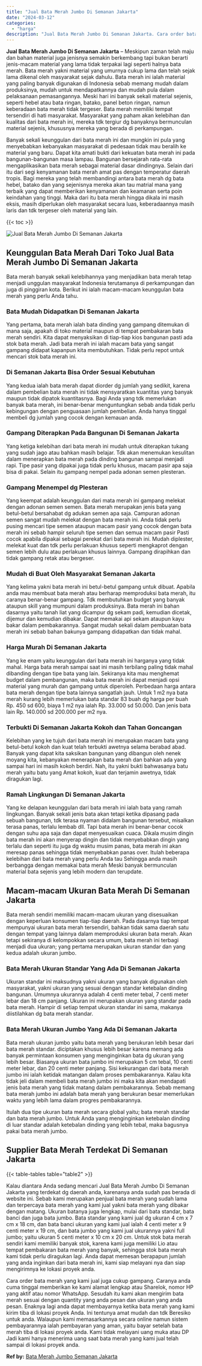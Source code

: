 ```yaml
---
title: "Jual Bata Merah Jumbo Di Semanan Jakarta"
date: "2024-03-12"
categories: 
  - "harga"
description: "Jual Bata Merah Jumbo Di Semanan Jakarta. Cara order bata merah yang kami jual juga cukup gampang. Caranya anda cuma tinggal memberikan ke kami alamat lengka..."
---
```


**Jual Bata Merah Jumbo Di Semanan Jakarta** – Meskipun zaman telah maju dan bahan material juga jenisnya semakin berkembang tapi bukan berarti jenis-macam material yang lama tidak terpakai lagi seperti halnya bata merah. Bata merah yakni material yang umurnya cukup lama dan telah sejak lama dikenal oleh masyarakat sejak dahulu. Bata merah ini ialah material yang paling banyak digunakan di Indonesia sebab memang mudah dalam produksinya, mudah untuk mendapatkannya dan mudah pula dalam pelaksanaan pemasangannya. Meski hari ini banyak sekali material sejenis, seperti hebel atau bata ringan, batako, panel beton ringan, namun keberadaan bata merah tidak tergeser. Bata merah memiliki tempat tersendiri di hati masyarakat. Masyarakat yang paham akan kelebihan dan kualitas dari bata merah ini, mereka tdk tergiur dg banyaknya bermunculan material sejenis, khususnya mereka yang berada di perkampungan.

Banyak sekali keunggulan dari bata merah ini dan mungkin ini pula yang menyebabkan kebanyakan masyarakat di pedesaan tidak mau beralih ke material yang baru. Dapat kita amati bukti dari kekuatan bata merah ini pada bangunan-bangunan masa lampau. Bangunan bersejarah rata-rata mengaplikasikan bata merah sebagai material dasar dindingnya. Selain dari itu dari segi kenyamanan bata merah amat pas dengan temperatur daerah tropis. Bagi mereka yang telah membandingi antara bata merah dg bata hebel, batako dan yang sejenisnya mereka akan tau matrial mana yang terbaik yang dapat memberikan kenyamanan dan keamanan serta poin keindahan yang tinggi. Maka dari itu bata merah hingga dikala ini masih eksis, masih diperlukan oleh masyarakat secara luas, keberadaannya masih laris dan tdk tergeser oleh material yang lain.

{{< toc >}}

![Jual Bata Merah Jumbo Di Semanan Jakarta](/images/jual-bata-merah-19.png)

## Keunggulan Bata Merah Dari Toko Jual Bata Merah Jumbo Di Semanan Jakarta

Bata merah banyak sekali kelebihannya yang menjadikan bata merah tetap menjadi unggulan masyarakat Indonesia terutamanya di perkampungan dan juga di pinggiran kota. Berikut ini ialah macam-macam keunggulan bata merah yang perlu Anda tahu.

### Bata Mudah Didapatkan Di Semanan Jakarta

Yang pertama, bata merah ialah bata dinding yang gampang ditemukan di mana saja, apakah di toko material maupun di tempat pembakaran bata merah sendiri. Kita dapat menyaksikan di tiap-tiap kios bangunan pasti ada stok bata merah. Jadi bata merah ini ialah macam bata yang sangat gampang didapat kapanpun kita membutuhkan. Tidak perlu repot untuk mencari stok bata merah ini.

### Di Semanan Jakarta Bisa Order Sesuai Kebutuhan

Yang kedua ialah bata merah dapat diorder dg jumlah yang sedikit, karena dalam pembelian bata merah ini tidak mensyaratkan kuantitas yang banyak maupun tidak dipatok kuantitasnya. Bagi Anda yang tdk memerlukan banyak bata merah, ini benar-benar menguntungkan sebab anda tidak perlu kebingungan dengan penguasaan jumlah pembelian. Anda hanya tinggal membeli dg jumlah yang cocok dengan kemauan anda.

### Gampang Diterapkan Pada Bangunan Di Semanan Jakarta

Yang ketiga kelebihan dari bata merah ini mudah untuk diterapkan tukang yang sudah jago atau bahkan masih belajar. Tdk akan menemukan kesulitan dalam menerapkan bata merah pada dinding bangunan sampai menjadi rapi. Tipe pasir yang dipakai juga tidak perlu khusus, macam pasir apa saja bisa di pakai. Selain itu gampang nempel pada adonan semen plesteran.

### Gampang Menempel dg Plesteran

Yang keempat adalah keunggulan dari mata merah ini gampang melekat dengan adonan semen semen. Bata merah merupakan jenis bata yang betul-betul bersahabat dg adukan semen apa saja. Campuran adonan semen sangat mudah melekat dengan bata merah ini. Anda tidak perlu pusing mencari tipe semen ataupun macam pasir yang cocok dengan bata merah ini sebab hampir seluruh tipe semen dan semua macam pasir Pasti cocok apabila dipakai sebagai perekat dari bata merah ini. Mudah diplester, melekat kuat dan tdk perlu perlakuan khusus seperti mengkaprot dengan semen lebih dulu atau perlakuan khusus lainnya. Gampang dirapihkan dan tidak gampang retak atau bergeser.

### Mudah di Buat Oleh Masyarakat Semanan Jakarta

Yang kelima yakni bata merah ini betul-betul gampang untuk dibuat. Apabila anda mau membuat bata merah atau berharap memproduksi bata merah, itu caranya benar-benar gampang. Tdk membutuhkan budget yang banyak ataupun skill yang mumpuni dalam produksinya. Bata merah ini bahan dasarnya yaitu tanah liat yang dicampur dg sekam padi, kemudian dicetak, dijemur dan kemudian dibakar. Dapat memakai api sekam ataupun kayu bakar dalam pembakarannya. Sangat mudah sekali dalam pembuatan bata merah ini sebab bahan bakunya gampang didapatkan dan tidak mahal.

### Harga Murah Di Semanan Jakarta

Yang ke enam yaitu keunggulan dari bata merah ini harganya yang tidak mahal. Harga bata merah sampai saat ini masih terbilang paling tidak mahal dibanding dengan tipe bata yang lain. Sekiranya kita mau menghemat budget dalam pembangunan, maka bata merah ini dapat menjadi opsi material yang murah dan gampang untuk diperoleh. Perbedaan harga antara bata merah dengan tipe bata lainnya sangatlah jauh. Untuk 1 m2 nya bata merah kurang lebih memerlukan bata standar 83 buah dg harga per buah Rp. 450 sd 600, biaya 1 m2 nya ialah Rp. 33.000 sd 50.000. Dan jenis bata lain Rp. 140.000 sd 200.000 per m2 nya.

### Terbukti Di Semanan Jakarta Kokoh dan Tahan Goncangan

Kelebihan yang ke tujuh dari bata merah ini merupakan macam bata yang betul-betul kokoh dan kuat telah terbukti awetnya selama berabad abad. Banyak yang dapat kita saksikan bangunan yang dibangun oleh nenek moyang kita, kebanyakan menerapkan bata merah dan bahkan ada yang sampai hari ini masih kokoh berdiri. Nah, itu yakni bukti bahwasanya batu merah yaitu batu yang Amat kokoh, kuat dan terjamin awetnya, tidak diragukan lagi.

### Ramah Lingkungan Di Semanan Jakarta

Yang ke delapan keunggulan dari bata merah ini ialah bata yang ramah lingkungan. Banyak sekali jenis bata akan tetapi ketika dipasang pada sebuah bangunan, tdk terasa nyaman didalam bangunan tersebut, misalkan terasa panas, terlalu lembab dll. Tapi bata merah ini benar-benar cocok dengan suhu apa saja dan dapat menyesuaikan cuaca. Dikala musim dingin bata merah ini akan menyerap dingin dan tidak menyebabkan dingin yang terlalu dan seperti itu juga dg waktu musim panas, bata merah ini akan meresap panas sehingga tidak menyebabkan panas over. Itulah beberapa kelebihan dari bata merah yang perlu Anda tau Sehingga anda masih berbangga dengan memakai bata merah Meski banyak bermunculan material bata sejenis yang lebih modern dan terupdate.

## Macam-macam Ukuran Bata Merah Di Semanan Jakarta

Bata merah sendiri memiliki macam-macam ukuran yang disesuaikan dengan keperluan konsumen tiap-tiap daerah. Pada dasarnya tiap tempat mempunyai ukuran bata merah tersendiri, bahkan tidak sama daerah satu dengan tempat yang lainnya dalam memproduksi ukuran bata merah. Akan tetapi sekiranya di kelompokkan secara umum, bata merah ini terbagi menjadi dua ukuran; yang pertama merupakan ukuran standar dan yang kedua adalah ukuran jumbo.

### Bata Merah Ukuran Standar Yang Ada Di Semanan Jakarta

Ukuran standar ini maksudnya yakni ukuran yang banyak digunakan oleh masyarakat, yakni ukuran yang sesuai dengan standar ketebalan dinding bangunan. Umumnya ukurannya adalah 4 centi meter tebal, 7 centi meter lebar dan 18 cm panjang. Ukuran ini merupakan ukuran yang standar pada bata merah. Hampir di setiap tempat ukuran standar ini sama, makanya diistilahkan dg bata merah standar.

### Bata Merah Ukuran Jumbo Yang Ada Di Semanan Jakarta

Bata merah ukuran jumbo yaitu bata merah yang berukuran lebih besar dari bata merah standar. diciptakan khusus lebih besar karena memang ada banyak permintaan konsumen yang menginginkan bata dg ukuran yang lebih besar. Biasanya ukuran bata jumbo ini merupakan 5 cm tebal, 10 centi meter lebar, dan 20 centi meter panjang. Sisi kekurangan dari bata merah jumbo ini ialah ketidak matangan dalam proses pembakarannya. Kalau kita tidak jeli dalam membeli bata merah jumbo ini maka kita akan mendapati jenis bata merah yang tidak matang dalam pembakarannya. Sebab memang bata merah jumbo ini adalah bata merah yang berukuran besar memerlukan waktu yang lebih lama dalam progres pembakarannya.

Itulah dua tipe ukuran bata merah secara global yaitu; bata merah standar dan bata merah jumbo. Untuk Anda yang menginginkan ketebalan dinding di luar standar adalah ketebalan dinding yang lebih tebal, maka bagusnya pakai bata merah jumbo.

## Supplier Bata Merah Terdekat Di Semanan Jakarta

{{< table-tables table="table2" >}}

Kalau diantara Anda sedang mencari Jual Bata Merah Jumbo Di Semanan Jakarta yang terdekat dg daerah anda, karenanya anda sudah pas berada di website ini. Sebab kami merupakan penjual bata merah yang sudah lama dan terpercaya bata merah yang kami jual yakni bata merah yang dibakar dengan matang. Ukuran batanya juga lengkap, mulai dari bata standar, bata banci dan juga bata jumbo. Bata standar yang kami jual dg ukuran 4 cm x 7 cm x 18 cm, dan bata banci ukuran yang kami jual ialah 4 centi meter x 9 centi meter x 19 cm, dan bata jumbo yang kami jual ukurannya yakni full jumbo; yaitu ukuran 5 centi meter x 10 cm x 20 cm. Untuk stok bata merah sendiri kami memiliki banyak stok, karena kami juga memiliki Lio atau tempat pembakaran bata merah yang banyak, sehingga stok bata merah kami tidak perlu diragukan lagi. Anda dapat memesan berapapun jumlah yang anda inginkan dari bata merah ini, kami siap melayani nya dan siap mengirimnya ke lokasi proyek anda.

Cara order bata merah yang kami jual juga cukup gampang. Caranya anda cuma tinggal memberikan ke kami alamat lengkap atau Sharelok, nomor HP yang aktif atau nomor WhatsApp. Sesudah itu kami akan mengirim bata merah sesuai dengan quantity yang anda pesan dan ukuran yang anda pesan. Enaknya lagi anda dapat membayarnya ketika bata merah yang kami kirim tiba di lokasi proyek Anda. Ini tentunya amat mudah dan tdk Beresiko untuk anda. Walaupun kami memasarkannya secara online namun sistem pembayarannya ialah pembayaran yang aman, yaitu bayar setelah bata merah tiba di lokasi proyek anda. Kami tidak melayani uang muka atau DP Jadi kami hanya menerima uang saat bata merah yang kami jual telah sampai di lokasi proyek anda.

**Ref by:** [Bata Merah Jumbo Semanan Jakarta](https://id.wikipedia.org/wiki/Bata)
